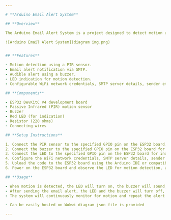 ```yaml
---

# **Arduino Email Alert System**

## **Overview**

The Arduino Email Alert System is a project designed to detect motion using a Passive Infrared (PIR) sensor connected to an ESP32 development board. When motion is detected, the system sends an email alert to a specified recipient using Simple Mail Transfer Protocol (SMTP). Additionally, a buzzer is used to provide audible indication of motion detection.

![Arduino Email Alert System](diagram img.png)


## **Features**

- Motion detection using a PIR sensor.
- Email alert notification via SMTP.
- Audible alert using a buzzer.
- LED indication for motion detection.
- Configurable WiFi network credentials, SMTP server details, sender email address, and recipient email address.

## **Components**

- ESP32 DevKitC V4 development board
- Passive Infrared (PIR) motion sensor
- Buzzer
- Red LED (for indication)
- Resistor (220 ohms)
- Connecting wires

## **Setup Instructions**

1. Connect the PIR sensor to the specified GPIO pin on the ESP32 board.
2. Connect the buzzer to the specified GPIO pin on the ESP32 board for audible alert.
3. Connect the LED to the specified GPIO pin on the ESP32 board for indication.
4. Configure the WiFi network credentials, SMTP server details, sender email address, and recipient email address in the code.
5. Upload the code to the ESP32 board using the Arduino IDE or compatible software.
6. Power on the ESP32 board and observe the LED for motion detection, and listen for the buzzer for audible alerts.

## **Usage**

- When motion is detected, the LED will turn on, the buzzer will sound, and an email alert will be sent to the specified recipient.
- After sending the email alert, the LED and the buzzer will turn off, indicating the end of the alert process.
- The system will continuously monitor for motion and repeat the alert process as needed.

- Can be easily hosted on Wokwi diagram json file is provided

---
```

